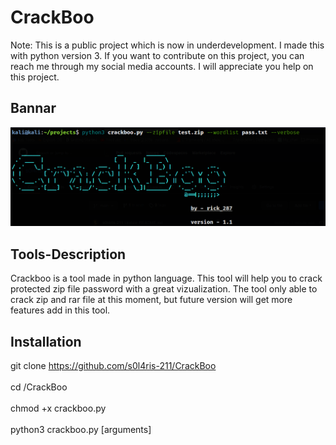 # CrackBoo
Note: This is a public project which is now in underdevelopment. I made this with python version 3. If you want to contribute on this project, you can reach me through my social media accounts. I will appreciate you help on this project.

## Bannar
![](Bannar.png)

## Tools-Description

Crackboo is a tool made in python language. This tool will help you to crack protected zip file password with a great vizualization. The tool only able to crack zip and rar file at this moment, but future version will get more features add in this tool.

## Installation

git clone https://github.com/s0l4ris-211/CrackBoo<br /><br />
cd /CrackBoo<br /><br />
chmod +x crackboo.py<br /><br />
python3 crackboo.py [arguments]
